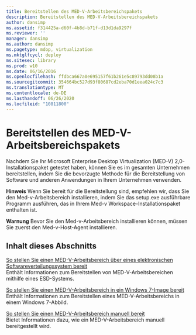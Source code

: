 ```yaml
---
title: Bereitstellen des MED-V-Arbeitsbereichspakets
description: Bereitstellen des MED-V-Arbeitsbereichspakets
author: dansimp
ms.assetid: f314425a-d60f-4b8d-b71f-d13d1da9297f
ms.reviewer: ''
manager: dansimp
ms.author: dansimp
ms.pagetype: mdop, virtualization
ms.mktglfcycl: deploy
ms.sitesec: library
ms.prod: w10
ms.date: 06/16/2016
ms.openlocfilehash: ffdbca667a0e695157f61b261e5c89793dd08b1a
ms.sourcegitcommit: 354664bc527d93f80687cd2eba70d1eea024c7c3
ms.translationtype: MT
ms.contentlocale: de-DE
ms.lasthandoff: 06/26/2020
ms.locfileid: "10811800"
---
```

# Bereitstellen des MED-V-Arbeitsbereichspakets


Nachdem Sie Ihr Microsoft Enterprise Desktop Virtualization (MED-V) 2,0-Installationspaket getestet haben, können Sie es im gesamten Unternehmen bereitstellen, indem Sie die bevorzugte Methode für die Bereitstellung von Software und anderen Anwendungen in Ihrem Unternehmen verwenden.

**Hinweis**  Wenn Sie bereit für die Bereitstellung sind, empfehlen wir, dass Sie den Med-v-Arbeitsbereich installieren, indem Sie das setup.exe ausführbare Programm ausführen, das in Ihrem Med-v Workspace-Installationspaket enthalten ist.

 

**Warnung**  Bevor Sie den Med-v-Arbeitsbereich installieren können, müssen Sie zuerst den Med-v-Host-Agent installieren.

 

## Inhalt dieses Abschnitts


<a href="" id="how-to-deploy-a-med-v-workspace-through-an-electronic-software-distribution-system"></a>[So stellen Sie einen MED-V-Arbeitsbereich über eines elektronischen Softwareverteilungssystem bereit](how-to-deploy-a-med-v-workspace-through-an-electronic-software-distribution-system.md)  
Enthält Informationen zum Bereitstellen von MED-V-Arbeitsbereichen mithilfe eines ESD-Systems.

<a href="" id="how-to-deploy-a-med-v-workspace-in-a-windows-7-image"></a>[So stellen Sie einen MED-V-Arbeitsbereich in ein Windows 7-Image bereit](how-to-deploy-a-med-v-workspace-in-a-windows-7-image.md)  
Enthält Informationen zum Bereitstellen eines MED-V-Arbeitsbereichs in einem Windows 7-Abbild.

<a href="" id="how-to-deploy-a-med-v-workspace-manually"></a>[So stellen Sie einen MED-V-Arbeitsbereich manuell bereit](how-to-deploy-a-med-v-workspace-manually.md)  
Bietet Informationen dazu, wie ein MED-V-Arbeitsbereich manuell bereitgestellt wird.

 

 





